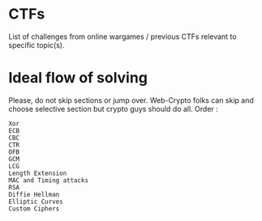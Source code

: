 # CTFs
List of challenges from online wargames / previous CTFs relevant to specific topic(s).

# Ideal flow of solving 
Please, do not skip sections or jump over. Web-Crypto folks can skip and choose selective section but crypto guys should do all.
Order :

```
Xor
ECB
CBC
CTR
OFB
GCM
LCG
Length Extension
MAC and Timing attacks
RSA
Diffie Hellman
Elliptic Curves
Custom Ciphers
```

